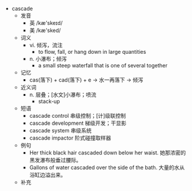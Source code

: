 - cascade
  - 发音
    - 英 /kæ'skeɪd/
    - 美 /kæ'sked/
  - 词义
    - vi. 倾泻，流注
      - to flow, fall, or hang down in large quantities
    - n. 小瀑布；倾泻
      - a small steep waterfall that is one of several together
  - 记忆
    - cas(落下) + cad(落下) + e → 水一再落下 → 倾泻
  - 近义词
    - n. 层叠；[水文]小瀑布；喷流
      - stack-up
  - 短语
    - cascade control 串级控制；[计]级联控制
    - cascade development 梯级开发；干显影
    - cascade system 串级系统
    - cascade impactor 阶式碰撞取样器
  - 例句
    - Her thick black hair cascaded down below her waist. 她那浓密的黑发瀑布般垂过腰际。
    - Gallons of water cascaded over the side of the bath. 大量的水从浴缸边溢出来。
  - 补充
